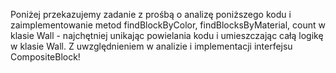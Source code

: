 
Poniżej przekazujemy zadanie z prośbą o analizę poniższego 
kodu i zaimplementowanie metod findBlockByColor, findBlocksByMaterial,
count w klasie Wall - najchętniej unikając powielania kodu i umieszczając
całą logikę w klasie Wall. Z uwzględnieniem w analizie i implementacji
interfejsu CompositeBlock!